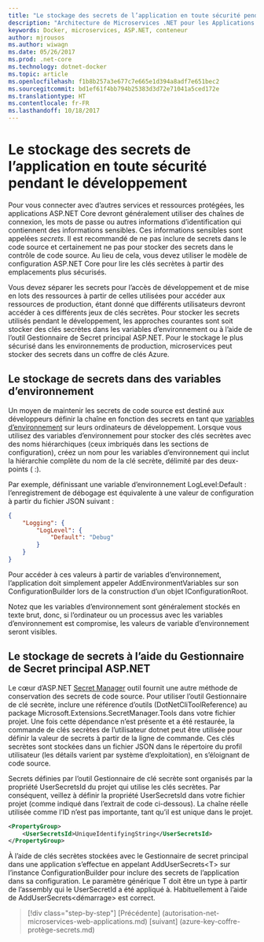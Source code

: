 ```yaml
---
title: "Le stockage des secrets de l’application en toute sécurité pendant le développement"
description: "Architecture de Microservices .NET pour les Applications .NET en conteneur | Le stockage des secrets de l’application en toute sécurité pendant le développement"
keywords: Docker, microservices, ASP.NET, conteneur
author: mjrousos
ms.author: wiwagn
ms.date: 05/26/2017
ms.prod: .net-core
ms.technology: dotnet-docker
ms.topic: article
ms.openlocfilehash: f1b8b257a3e677c7e665e1d394a8adf7e651bec2
ms.sourcegitcommit: bd1ef61f4bb794b25383d3d72e71041a5ced172e
ms.translationtype: HT
ms.contentlocale: fr-FR
ms.lasthandoff: 10/18/2017
---
```

# <a name="storing-application-secrets-safely-during-development"></a>Le stockage des secrets de l’application en toute sécurité pendant le développement

Pour vous connecter avec d’autres services et ressources protégées, les applications ASP.NET Core devront généralement utiliser des chaînes de connexion, les mots de passe ou autres informations d’identification qui contiennent des informations sensibles. Ces informations sensibles sont appelées *secrets*. Il est recommandé de ne pas inclure de secrets dans le code source et certainement ne pas pour stocker des secrets dans le contrôle de code source. Au lieu de cela, vous devez utiliser le modèle de configuration ASP.NET Core pour lire les clés secrètes à partir des emplacements plus sécurisés.

Vous devez séparer les secrets pour l’accès de développement et de mise en lots des ressources à partir de celles utilisées pour accéder aux ressources de production, étant donné que différents utilisateurs devront accéder à ces différents jeux de clés secrètes. Pour stocker les secrets utilisés pendant le développement, les approches courantes sont soit stocker des clés secrètes dans les variables d’environnement ou à l’aide de l’outil Gestionnaire de Secret principal ASP.NET. Pour le stockage le plus sécurisé dans les environnements de production, microservices peut stocker des secrets dans un coffre de clés Azure.

## <a name="storing-secrets-in-environment-variables"></a>Le stockage de secrets dans des variables d’environnement

Un moyen de maintenir les secrets de code source est destiné aux développeurs définir la chaîne en fonction des secrets en tant que [variables d’environnement](https://docs.microsoft.com/aspnet/core/security/app-secrets#environment-variables) sur leurs ordinateurs de développement. Lorsque vous utilisez des variables d’environnement pour stocker des clés secrètes avec des noms hiérarchiques (ceux imbriqués dans les sections de configuration), créez un nom pour les variables d’environnement qui inclut la hiérarchie complète du nom de la clé secrète, délimité par des deux-points ( :).

Par exemple, définissant une variable d’environnement LogLevel:Default : l’enregistrement de débogage est équivalente à une valeur de configuration à partir du fichier JSON suivant :

```json
{
    "Logging": {
        "LogLevel": {
            "Default": "Debug"
        }
    }
}
```

Pour accéder à ces valeurs à partir de variables d’environnement, l’application doit simplement appeler AddEnvironmentVariables sur son ConfigurationBuilder lors de la construction d’un objet IConfigurationRoot.

Notez que les variables d’environnement sont généralement stockés en texte brut, donc, si l’ordinateur ou un processus avec les variables d’environnement est compromise, les valeurs de variable d’environnement seront visibles.

## <a name="storing-secrets-using-the-aspnet-core-secret-manager"></a>Le stockage de secrets à l’aide du Gestionnaire de Secret principal ASP.NET

Le cœur d’ASP.NET [Secret Manager](https://docs.microsoft.com/aspnet/core/security/app-secrets#secret-manager) outil fournit une autre méthode de conservation des secrets de code source. Pour utiliser l’outil Gestionnaire de clé secrète, inclure une référence d’outils (DotNetCliToolReference) au package Microsoft.Extensions.SecretManager.Tools dans votre fichier projet. Une fois cette dépendance n’est présente et a été restaurée, la commande de clés secrètes de l’utilisateur dotnet peut être utilisée pour définir la valeur de secrets à partir de la ligne de commande. Ces clés secrètes sont stockées dans un fichier JSON dans le répertoire du profil utilisateur (les détails varient par système d’exploitation), en s’éloignant de code source.

Secrets définies par l’outil Gestionnaire de clé secrète sont organisés par la propriété UserSecretsId du projet qui utilise les clés secrètes. Par conséquent, veillez à définir la propriété UserSecretsId dans votre fichier projet (comme indiqué dans l’extrait de code ci-dessous). La chaîne réelle utilisée comme l’ID n’est pas importante, tant qu’il est unique dans le projet.

```xml
<PropertyGroup>
    <UserSecretsId>UniqueIdentifyingString</UserSecretsId>
</PropertyGroup>
```

À l’aide de clés secrètes stockées avec le Gestionnaire de secret principal dans une application s’effectue en appelant AddUserSecrets&lt;T&gt; sur l’instance ConfigurationBuilder pour inclure des secrets de l’application dans sa configuration. Le paramètre générique T doit être un type à partir de l’assembly qui le UserSecretId a été appliqué à. Habituellement à l’aide de AddUserSecrets&lt;démarrage&gt; est correct.


>[!div class="step-by-step"]
[Précédente] (autorisation-net-microservices-web-applications.md) [suivant] (azure-key-coffre-protège-secrets.md)
